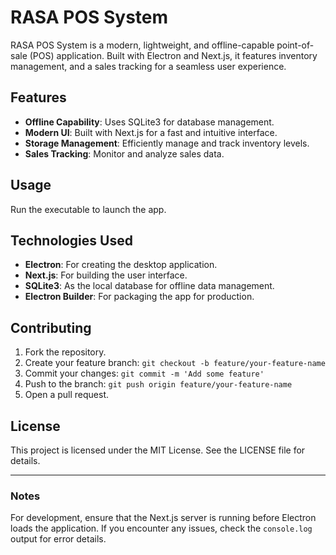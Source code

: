 # RASA POS System

RASA POS System is a modern, lightweight, and offline-capable point-of-sale (POS) application. Built with Electron and Next.js, it features inventory management, and a sales tracking for a seamless user experience.

## Features

- **Offline Capability**: Uses SQLite3 for database management.
- **Modern UI**: Built with Next.js for a fast and intuitive interface.
- **Storage Management**: Efficiently manage and track inventory levels.
- **Sales Tracking**: Monitor and analyze sales data.

## Usage

Run the executable to launch the app.

## Technologies Used

- **Electron**: For creating the desktop application.
- **Next.js**: For building the user interface.
- **SQLite3**: As the local database for offline data management.
- **Electron Builder**: For packaging the app for production.

## Contributing

1. Fork the repository.
2. Create your feature branch: `git checkout -b feature/your-feature-name`
3. Commit your changes: `git commit -m 'Add some feature'`
4. Push to the branch: `git push origin feature/your-feature-name`
5. Open a pull request.

## License

This project is licensed under the MIT License. See the LICENSE file for details.

---

### Notes

For development, ensure that the Next.js server is running before Electron loads the application. If you encounter any issues, check the `console.log` output for error details.

